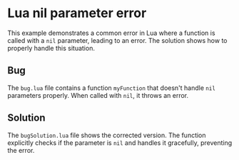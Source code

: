 # Lua nil parameter error
This example demonstrates a common error in Lua where a function is called with a `nil` parameter, leading to an error.  The solution shows how to properly handle this situation.

## Bug
The `bug.lua` file contains a function `myFunction` that doesn't handle `nil` parameters properly. When called with `nil`, it throws an error.

## Solution
The `bugSolution.lua` file shows the corrected version. The function explicitly checks if the parameter is `nil` and handles it gracefully, preventing the error.